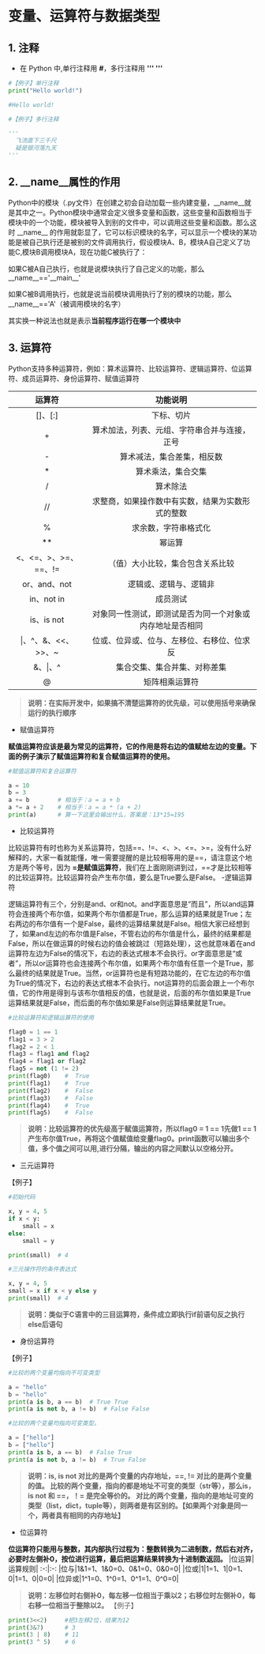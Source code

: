 # 变量、运算符与数据类型


## 1. 注释
- 在 Python 中,单行注释用 **#**，多行注释用 **''' '''**

```python
#【例子】单行注释
print("Hello world!")

#Hello world!

#【例子】多行注释

'''
  飞流直下三千尺
  疑是银河落九天
'''
```
## 2. __name__属性的作用

Python中的模块（.py文件）在创建之初会自动加载一些内建变量，__name__就是其中之一。Python模块中通常会定义很多变量和函数，这些变量和函数相当于模块中的一个功能，模块被导入到别的文件中，可以调用这些变量和函数。那么这时 \_\_name\_\_ 的作用就彰显了，它可以标识模块的名字，可以显示一个模块的某功能是被自己执行还是被别的文件调用执行，假设模块A、B，模块A自己定义了功能C,模块B调用模块A，现在功能C被执行了：

如果C被A自己执行，也就是说模块执行了自己定义的功能，那么 \_\_name\_\_=='\_\_main\_\_'

如果C被B调用执行，也就是说当前模块调用执行了别的模块的功能，那么__name__=='A'（被调用模块的名字）

其实换一种说法也就是表示**当前程序运行在哪一个模块中**
## 3. 运算符

Python支持多种运算符，例如：算术运算符、比较运算符、逻辑运算符、位运算符、成员运算符、身份运算符、赋值运算符

|**运算符**|**功能说明**|
:-:|:-:
|[]、[:]|下标、切片|
|+|算术加法，列表、元组、字符串合并与连接，正号|
|-|算术减法，集合差集，相反数|
|\*|算术乘法，集合交集|
|/|算术除法|
|//|求整商，如果操作数中有实数，结果为实数形式的整数|
|%|求余数，字符串格式化|
|\*\*|幂运算|
|<、<=、>、>=、==、!=|（值）大小比较，集合包含关系比较|
|or、and、not|逻辑或、逻辑与、逻辑非|
|in、not in|成员测试|
|is、is not|对象同一性测试，即测试是否为同一个对象或内存地址是否相同|
|\|、^、&、<<、>>、~|位或、位异或、位与、左移位、右移位、位求反|
|&、\|、^|集合交集、集合并集、对称差集|
|@|矩阵相乘运算符|
> **说明：在实际开发中，如果搞不清楚运算符的优先级，可以使用括号来确保运行的执行顺序**
- 赋值运算符

**赋值运算符应该是最为常见的运算符，它的作用是将右边的值赋给左边的变量。下面的例子演示了赋值运算符和复合赋值运算符的使用。**
```python
#赋值运算符和复合运算符

a = 10
b = 3
a += b        # 相当于：a = a + b
a *= a + 2    # 相当于：a = a * (a + 2)
print(a)      # 算一下这里会输出什么，答案是：13*15=195
```
- 比较运算符

比较运算符有时也称为关系运算符，包括==、!=、<、>、<=、>=，没有什么好解释的，大家一看就能懂，唯一需要提醒的是比较相等用的是==，请注意这个地方是两个等号，因为 **=是赋值运算符**，我们在上面刚刚讲到过，==才是比较相等的比较运算符。比较运算符会产生布尔值，要么是True要么是False。
-逻辑运算符

逻辑运算符有三个，分别是and、or和not。and字面意思是“而且”，所以and运算符会连接两个布尔值，如果两个布尔值都是True，那么运算的结果就是True；左右两边的布尔值有一个是False，最终的运算结果就是False。相信大家已经想到了，如果and左边的布尔值是False，不管右边的布尔值是什么，最终的结果都是False，所以在做运算的时候右边的值会被跳过（短路处理），这也就意味着在and运算符左边为False的情况下，右边的表达式根本不会执行。or字面意思是“或者”，所以or运算符也会连接两个布尔值，如果两个布尔值有任意一个是True，那么最终的结果就是True。当然，or运算符也是有短路功能的，在它左边的布尔值为True的情况下，右边的表达式根本不会执行。not运算符的后面会跟上一个布尔值，它的作用是得到与该布尔值相反的值，也就是说，后面的布尔值如果是True运算结果就是False，而后面的布尔值如果是False则运算结果就是True。

```python
#比较运算符和逻辑运算符的使用

flag0 = 1 == 1
flag1 = 3 > 2
flag2 = 2 < 1
flag3 = flag1 and flag2
flag4 = flag1 or flag2
flag5 = not (1 != 2)
print(flag0)    #  True
print(flag1)    #  True
print(flag2)    #  False
print(flag3)    #  False
print(flag4)    #  True
print(flag5)    #  False
```
> **说明：比较运算符的优先级高于赋值运算符，所以flag0 = 1 == 1先做1 == 1产生布尔值True，再将这个值赋值给变量flag0。print函数可以输出多个值，多个值之间可以用,进行分隔，输出的内容之间默认以空格分开。**
- 三元运算符

【例子】
```python
#初始代码

x, y = 4, 5
if x < y:
    small = x
else:
    small = y

print(small)  # 4

#三元操作符的条件表达式

x, y = 4, 5
small = x if x < y else y
print(small)  # 4
```
> **说明：类似于C语言中的三目运算符，条件成立即执行if前语句反之执行else后语句**
- 身份运算符

【例子】
```python
#比较的两个变量均指向不可变类型

a = "hello"
b = "hello"
print(a is b, a == b)  # True True
print(a is not b, a != b)  # False False

#比较的两个变量均指向可变类型。

a = ["hello"]
b = ["hello"]
print(a is b, a == b)  # False True
print(a is not b, a != b)  # True False
```
> **说明：is, is not 对比的是两个变量的内存地址，==, != 对比的是两个变量的值。
比较的两个变量，指向的都是地址不可变的类型（str等），那么is，is not 和 ==，！= 是完全等价的。
对比的两个变量，指向的是地址可变的类型（list，dict，tuple等），则两者是有区别的。【如果两个对象是同一个，两者具有相同的内存地址】**
- 位运算符

**位运算符只能用与整数，**其内部执行过程为**：整数转换为二进制数，然后右对齐，必要时左侧补0，按位进行运算，最后把运算结果转换为十进制数返回。**
|位运算|运算规则|
:-:|:-:
|位与|1&1=1、1&0=0、0&1=0、0&0=0|
|位或|1\|1=1、1\|0=1、0\|1=1、0\|0=0|
|位异或|1^1=0、1^0=1、0^1=1、0^0=0|
> **说明：左移位时右侧补0，每左移一位相当于乘以2；右移位时左侧补0，每右移一位相当于整除以2。**
【例子】
```python
print(3<<2)     #把3左移2位，结果为12
print(3&7)      # 3
print(3 | 8)    # 11
print(3 ^ 5)    # 6
```
